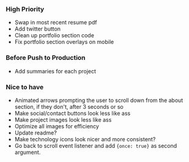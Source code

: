 ### High Priority
* Swap in most recent resume pdf
* Add twitter button
* Clean up portfolio section code
* Fix portfolio section overlays on mobile

### Before Push to Production
* Add summaries for each project

### Nice to have
* Animated arrows prompting the user to scroll down from the about section, if they don't, after 3 seconds or so
* Make social/contact buttons look less like ass
* Make project images look less like ass
* Optimize all images for efficiency 
* Update readme?
* Make technology icons look nicer and more consistent?
* Go back to scroll event listener and add `{once: true}` as second argument.
